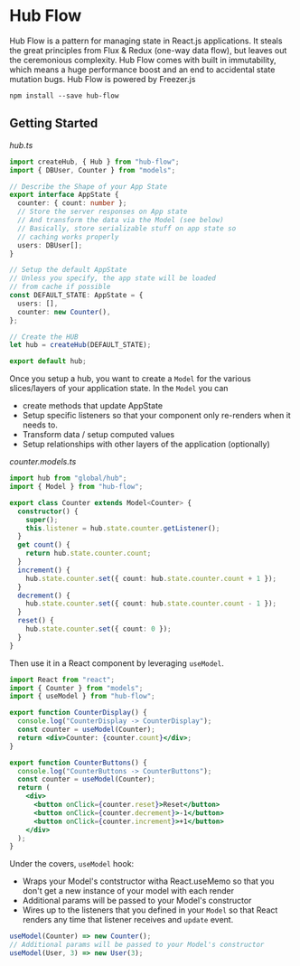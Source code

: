 # Hub Flow

Hub Flow is a pattern for managing state in React.js applications. It steals the great principles from Flux & Redux (one-way data flow), but leaves out the ceremonious complexity. Hub Flow comes with built in immutability, which means a huge performance boost and an end to accidental state mutation bugs.
Hub Flow is powered by Freezer.js

```
npm install --save hub-flow
```

## Getting Started

_hub.ts_

```typescript
import createHub, { Hub } from "hub-flow";
import { DBUser, Counter } from "models";

// Describe the Shape of your App State
export interface AppState {
  counter: { count: number };
  // Store the server responses on App state
  // And transform the data via the Model (see below)
  // Basically, store serializable stuff on app state so
  // caching works properly
  users: DBUser[];
}

// Setup the default AppState
// Unless you specify, the app state will be loaded
// from cache if possible
const DEFAULT_STATE: AppState = {
  users: [],
  counter: new Counter(),
};

// Create the HUB
let hub = createHub(DEFAULT_STATE);

export default hub;
```

Once you setup a hub, you want to create a `Model` for the various slices/layers of your application state. In the `Model` you can

- create methods that update AppState
- Setup specific listeners so that your component only re-renders when it needs to.
- Transform data / setup computed values
- Setup relationships with other layers of the application (optionally)

_counter.models.ts_

```typescript
import hub from "global/hub";
import { Model } from "hub-flow";

export class Counter extends Model<Counter> {
  constructor() {
    super();
    this.listener = hub.state.counter.getListener();
  }
  get count() {
    return hub.state.counter.count;
  }
  increment() {
    hub.state.counter.set({ count: hub.state.counter.count + 1 });
  }
  decrement() {
    hub.state.counter.set({ count: hub.state.counter.count - 1 });
  }
  reset() {
    hub.state.counter.set({ count: 0 });
  }
}
```

Then use it in a React component by leveraging `useModel`.

```jsx
import React from "react";
import { Counter } from "models";
import { useModel } from "hub-flow";

export function CounterDisplay() {
  console.log("CounterDisplay -> CounterDisplay");
  const counter = useModel(Counter);
  return <div>Counter: {counter.count}</div>;
}

export function CounterButtons() {
  console.log("CounterButtons -> CounterButtons");
  const counter = useModel(Counter);
  return (
    <div>
      <button onClick={counter.reset}>Reset</button>
      <button onClick={counter.decrement}>-1</button>
      <button onClick={counter.increment}>+1</button>
    </div>
  );
}
```

Under the covers, `useModel` hook:

- Wraps your Model's contstructor witha React.useMemo so that you don't get a new instance of your model with each render
- Additional params will be passed to your Model's constructor
- Wires up to the listeners that you defined in your `Model` so that React renders any time that listener receives and `update` event.

```typescript
useModel(Counter) => new Counter();
// Additional params will be passed to your Model's constructor
useModel(User, 3) => new User(3);
```
